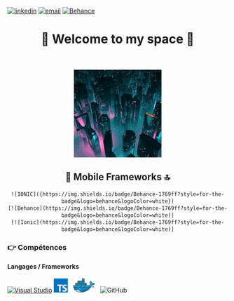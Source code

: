 

[![linkedin](https://img.shields.io/badge/LinkedIn-0077B5?style=for-the-badge&logo=linkedin&logoColor=white)](https://www.linkedin.com/in/michael-barreca/)
[![email](https://img.shields.io/badge/Gmail-D14836?style=for-the-badge&logo=gmail&logoColor=white)](mailto:Michael-73@live.fr)
[![Behance](https://img.shields.io/badge/Behance-1769ff?style=for-the-badge&logo=behance&logoColor=white)](https://www.behance.net/michaelbarreca)



<div align="center">
<h1>🚀 Welcome to my space 🚀</h1>
</div><br><br>


<div align="center">
    <img id="i1" src="img/giphy.gif">
</div>







<div align="center">
    <h2>📲 Mobile Frameworks 🔝</h2>
    
    ![IONIC]({https://img.shields.io/badge/Behance-1769ff?style=for-the-badge&logo=behance&logoColor=white})
    [![Behance](https://img.shields.io/badge/Behance-1769ff?style=for-the-badge&logo=behance&logoColor=white)]
    [![Ionic](https://img.shields.io/badge/Behance-1769ff?style=for-the-badge&logo=behance&logoColor=white)]
    
</div>

### :point_right: Compétences
#### Langages / Frameworks

[![Visual Studio](https://badgen.net/badge/icon/visualstudio?icon=visualstudio&label)](https://visualstudio.microsoft.com)
<img src="./img/typescript.png" alt ="typescript" title="Typescript"/>&nbsp;&nbsp; 
<img src="./img/docker.png" alt ="Docker" title="Docker"/>&nbsp;&nbsp;
![GitHub](https://img.shields.io/badge/github-%23121011.svg?style=for-the-badge&logo=github&logoColor=white)





